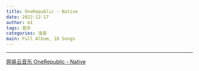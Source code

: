 ```yaml
---
title: OneRepublic - Native
date: 2022-12-17
author: m1
tags: 音乐
categories: 浊音
main: Full Album, 18 Songs
---
```


<link rel="stylesheet" href="/css/APlayer.min.css">
<div id="aplayer"></div>
<script src="/js/APlayer.min.js"></script>
<script>
    const ap = new APlayer({
    container: document.getElementById('aplayer'),
    lrcType: 3,
    loop: 'none',
    audio: [
        {
        name: 'Counting Stars',
        artist: 'OneRepublic',
        url: '01 Counting Stars.m4a',
        cover: 'Cover.jpg',
        lrc: '01 Counting Stars.lrc',
        },
        {
        name: 'Love Runs Out',
        artist: 'OneRepublic',
        url: '02 Love Runs Out.m4a',
        cover: 'Cover.jpg',
        lrc: '02 Love Runs Out.lrc',
        },
        {
        name: 'If I Lose Myself',
        artist: 'OneRepublic',
        url: '03 If I Lose Myself.m4a',
        cover: 'Cover.jpg',
        lrc: '03 If I Lose Myself.lrc',
        },
        {
        name: 'Feel Again',
        artist: 'OneRepublic',
        url: '04 Feel Again.m4a',
        cover: 'Cover.jpg',
        lrc: '04 Feel Again.lrc',
        },
        {
        name: 'What You Wanted',
        artist: 'OneRepublic',
        url: '05 What You Wanted.m4a',
        cover: 'Cover.jpg',
        lrc: '05 What You Wanted.lrc',
        },
        {
        name: 'I Lived',
        artist: 'OneRepublic',
        url: '06 I Lived.m4a',
        cover: 'Cover.jpg',
        lrc: '06 I Lived.lrc',
        },
        {
        name: 'Light It Up',
        artist: 'OneRepublic',
        url: '07 Light It Up.m4a',
        cover: 'Cover.jpg',
        lrc: '07 Light It Up.lrc',
        },
        {
        name: 'Can’t Stop',
        artist: 'OneRepublic',
        url: '08 Can’t Stop.m4a',
        cover: 'Cover.jpg',
        lrc: '08 Can’t Stop.lrc',
        },
        {
        name: 'Au Revoir',
        artist: 'OneRepublic',
        url: '09 Au Revoir.m4a',
        cover: 'Cover.jpg',
        lrc: '09 Au Revoir.lrc',
        },
        {
        name: 'Burning Bridges',
        artist: 'OneRepublic',
        url: '10 Burning Bridges.m4a',
        cover: 'Cover.jpg',
        lrc: '10 Burning Bridges.lrc',
        },
        {
        name: 'Something I Need',
        artist: 'OneRepublic',
        url: '11 Something I Need.m4a',
        cover: 'Cover.jpg',
        lrc: '11 Something I Need.lrc',
        },
        {
        name: 'Preacher',
        artist: 'OneRepublic',
        url: '12 Preacher.m4a',
        cover: 'Cover.jpg',
        lrc: '12 Preacher.lrc',
        },
        {
        name: 'Don\'t Look Down',
        artist: 'OneRepublic',
        url: '13 Don\'t Look Down.m4a',
        cover: 'Cover.jpg',
        lrc: '13 Don\'t Look Down.lrc',
        },
        {
        name: 'Something\'s Gotta Give',
        artist: 'OneRepublic',
        url: '14 Something\'s Gotta Give.m4a',
        cover: 'Cover.jpg',
        lrc: '14 Something\'s Gotta Give.lrc',
        },
        {
        name: 'Life In Color',
        artist: 'OneRepublic',
        url: '15 Life In Color.m4a',
        cover: 'Cover.jpg',
        lrc: '15 Life In Color.lrc',
        },
        {
        name: 'If I Lose Myself (Acoustic)',
        artist: 'OneRepublic',
        url: '16 If I Lose Myself (Acoustic).m4a',
        cover: 'Cover.jpg',
        lrc: '16 If I Lose Myself (Acoustic).lrc',
        },
        {
        name: 'What You Wanted (Acoustic)',
        artist: 'OneRepublic',
        url: '17 What You Wanted (Acoustic).m4a',
        cover: 'Cover.jpg',
        lrc: '17 What You Wanted (Acoustic).lrc',
        },
        {
        name: 'Burning Bridges (Acoustic)',
        artist: 'OneRepublic',
        url: '18 Burning Bridges (Acoustic).m4a',
        cover: 'Cover.jpg',
        lrc: '18 Burning Bridges (Acoustic).lrc',
        }
    ]
});
</script>

---

[网易云音乐 OneRepublic - Native](https://music.163.com/#/album?id=145941865)